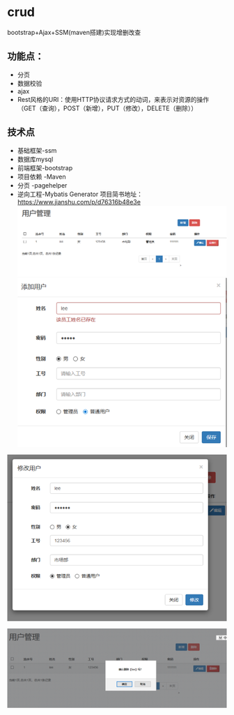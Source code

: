 # crud
bootstrap+Ajax+SSM(maven搭建)实现增删改查
 ## 功能点：
- 分页
- 数据校验
- ajax
- Rest风格的URI：使用HTTP协议请求方式的动词，来表示对资源的操作（GET（查询），POST（新增），PUT（修改），DELETE（删除））
## 技术点
- 基础框架-ssm
- 数据库mysql
- 前端框架-bootstrap
- 项目依赖 -Maven
- 分页 -pagehelper
- 逆向工程-Mybatis Generator
项目简书地址：https://www.jianshu.com/p/d76316b48e3e
![主页面](https://github.com/Ching-Lee/crud/blob/master/%E5%AE%9E%E7%8E%B0%E6%95%88%E6%9E%9C%E5%9B%BE/%E4%B8%BB%E9%A1%B5%E9%9D%A2.PNG)
![添加用户](https://github.com/Ching-Lee/crud/blob/master/%E5%AE%9E%E7%8E%B0%E6%95%88%E6%9E%9C%E5%9B%BE/%E6%B7%BB%E5%8A%A0%E7%94%A8%E6%88%B7.png)

![修改用户](https://github.com/Ching-Lee/crud/blob/master/%E5%AE%9E%E7%8E%B0%E6%95%88%E6%9E%9C%E5%9B%BE/%E4%BF%AE%E6%94%B9%E7%94%A8%E6%88%B7.PNG)

![删除用户](https://github.com/Ching-Lee/crud/blob/master/%E5%AE%9E%E7%8E%B0%E6%95%88%E6%9E%9C%E5%9B%BE/%E5%88%A0%E9%99%A4%E7%94%A8%E6%88%B7.PNG)
